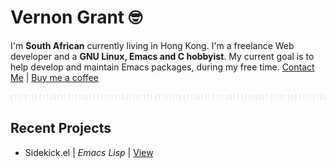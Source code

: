 # Vernon Grant 🤓

I'm **South African** currently living in Hong Kong. I'm a freelance Web
developer and a **GNU Linux, Emacs and C hobbyist**. My current goal is to help
develop and maintain Emacs packages, during my free time. [Contact Me](mailto:vernon@ruppell.io) |
[Buy me a coffee](https://github.com/VernonGrant/sidekick.el)

<p align="center"><img width="1000" height="10" src="./assets/images/binary-separator.png"></p>

## Recent Projects

- Sidekick.el | *Emacs Lisp* | [View](https://github.com/VernonGrant/sidekick.el)
